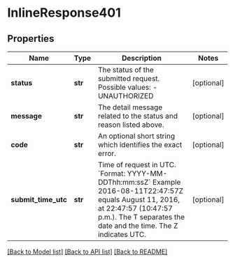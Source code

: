 # InlineResponse401

## Properties
Name | Type | Description | Notes
------------ | ------------- | ------------- | -------------
**status** | **str** | The status of the submitted request.   Possible values: - UNAUTHORIZED | [optional] 
**message** | **str** | The detail message related to the status and reason listed above. | [optional] 
**code** | **str** | An optional short string which identifies the exact error. | [optional] 
**submit_time_utc** | **str** | Time of request in UTC. &#x60;Format: YYYY-MM-DDThh:mm:ssZ&#x60;  Example 2016-08-11T22:47:57Z equals August 11, 2016, at 22:47:57 (10:47:57 p.m.). The T separates the date and the time. The Z indicates UTC.  | [optional] 

[[Back to Model list]](../README.md#documentation-for-models) [[Back to API list]](../README.md#documentation-for-api-endpoints) [[Back to README]](../README.md)


